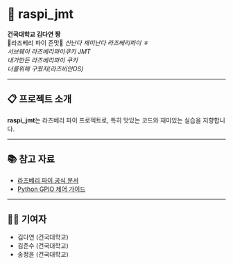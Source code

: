 # 🍓 raspi_jmt

**건국대학교 김다연 짱**  
🍓라즈베리 파이 존맛🍓
_신난다 재미난다 라즈베리파이 ㅎ_  
_서브웨이 라즈베리파이쿠키 JMT_  
_내가만든 라즈베리파이 쿠키_  
_너를위해 구웠지(라즈비안OS)_  

---

## 📋 프로젝트 소개

**raspi_jmt**는 라즈베리 파이 프로젝트로, 특히 맛있는 코드와 재미있는 실습을 지향합니다.  

---

## 📚 참고 자료
- [라즈베리 파이 공식 문서](https://www.raspberrypi.org/documentation/)
- [Python GPIO 제어 가이드](https://source-gpio-control.com)

---

## 👩‍💻 기여자
- 김다연 (건국대학교)
- 김준수 (건국대학교)
- 송정윤 (건국대학교)
